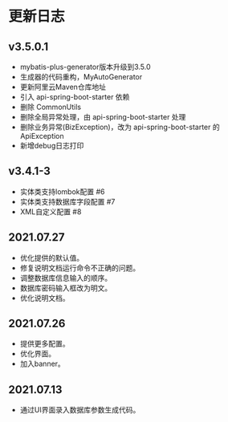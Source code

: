 # 更新日志

## v3.5.0.1

- mybatis-plus-generator版本升级到3.5.0
- 生成器的代码重构，MyAutoGenerator
- 更新阿里云Maven仓库地址
- 引入 api-spring-boot-starter 依赖
- 删除 CommonUtils
- 删除全局异常处理，由 api-spring-boot-starter 处理
- 删除业务异常(BizException)，改为 api-spring-boot-starter 的 ApiException
- 新增debug日志打印

## v3.4.1-3

- 实体类支持lombok配置 #6
- 实体类支持数据库字段配置 #7
- XML自定义配置 #8

## 2021.07.27

- 优化提供的默认值。
- 修复说明文档运行命令不正确的问题。
- 调整数据库信息输入的顺序。
- 数据库密码输入框改为明文。
- 优化说明文档。

## 2021.07.26

- 提供更多配置。
- 优化界面。
- 加入banner。

## 2021.07.13

- 通过UI界面录入数据库参数生成代码。